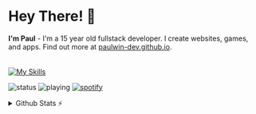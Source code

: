 # Hey There! 👋
**I'm Paul** - I'm a 15 year old fullstack developer. I create websites, games, and apps. Find out more at [paulwin-dev.github.io](https://paulwin-dev.github.io/).

######

[![My Skills](https://skillicons.dev/icons?i=nodejs,express,html,css,js,mysql,git,java,kotlin,androidstudio,py,discord,lua,robloxstudio&theme=dark)](https://skillicons.dev)

![status](https://nocache.advaith.workers.dev?url=https://img.shields.io/endpoint?url=https://dev.discordprofiles.me/api/badge/status/834489773573406770?simple=true)
![playing](https://nocache.advaith.workers.dev?url=https://img.shields.io/endpoint?url=https://dev.discordprofiles.me/api/badge/playing/834489773573406770)
[![spotify](https://nocache.advaith.workers.dev?url=https://img.shields.io/endpoint?url=https://dev.discordprofiles.me/api/badge/spotify/834489773573406770)](https://dev.discordprofiles.me/openspotify/834489773573406770)

<details>
  <summary>Github Stats ⚡</summary>

  <a href="#">![Top Langs](https://github-readme-stats.vercel.app/api/top-langs/?username=paulwin-dev&layout=compact&theme=blueberry&count_private=true&hide_border=true)</a>
</details>
